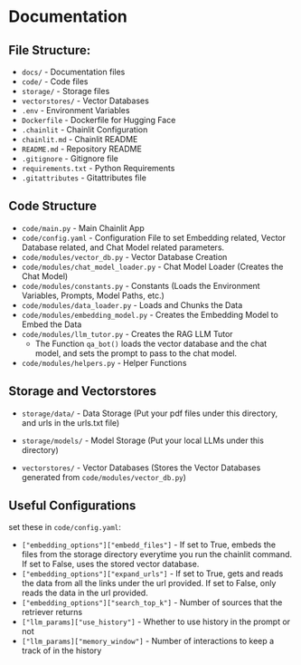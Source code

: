 # Documentation

## File Structure:
- `docs/` - Documentation files
- `code/` - Code files
- `storage/` - Storage files
- `vectorstores/` - Vector Databases
- `.env` - Environment Variables
- `Dockerfile` - Dockerfile for Hugging Face
- `.chainlit` - Chainlit Configuration
- `chainlit.md` - Chainlit README
- `README.md` - Repository README
- `.gitignore` - Gitignore file
- `requirements.txt` - Python Requirements
- `.gitattributes` - Gitattributes file

## Code Structure

- `code/main.py` - Main Chainlit App
- `code/config.yaml` - Configuration File to set Embedding related, Vector Database related, and Chat Model related parameters.
- `code/modules/vector_db.py` - Vector Database Creation
- `code/modules/chat_model_loader.py` - Chat Model Loader (Creates the Chat Model)
- `code/modules/constants.py` - Constants (Loads the Environment Variables, Prompts, Model Paths, etc.)
- `code/modules/data_loader.py` - Loads and Chunks the Data
- `code/modules/embedding_model.py` - Creates the Embedding Model to Embed the Data
- `code/modules/llm_tutor.py` - Creates the RAG LLM Tutor
    - The Function `qa_bot()` loads the vector database and the chat model, and sets the prompt to pass to the chat model.
- `code/modules/helpers.py` - Helper Functions    

## Storage and Vectorstores

- `storage/data/` - Data Storage (Put your pdf files under this directory, and urls in the urls.txt file)
- `storage/models/` - Model Storage (Put your local LLMs under this directory)

- `vectorstores/` - Vector Databases (Stores the Vector Databases generated from `code/modules/vector_db.py`)


## Useful Configurations
set these in `code/config.yaml`:
* ``["embedding_options"]["embedd_files"]`` - If set to True, embeds the files from the storage directory everytime you run the chainlit command. If set to False, uses the stored vector database.
* ``["embedding_options"]["expand_urls"]`` - If set to True, gets and reads the data from all the links under the url provided. If set to False, only reads the data in the url provided.
* ``["embedding_options"]["search_top_k"]`` - Number of sources that the retriever returns
* ``["llm_params]["use_history"]`` - Whether to use history in the prompt or not
* ``["llm_params]["memory_window"]`` - Number of interactions to keep a track of in the history